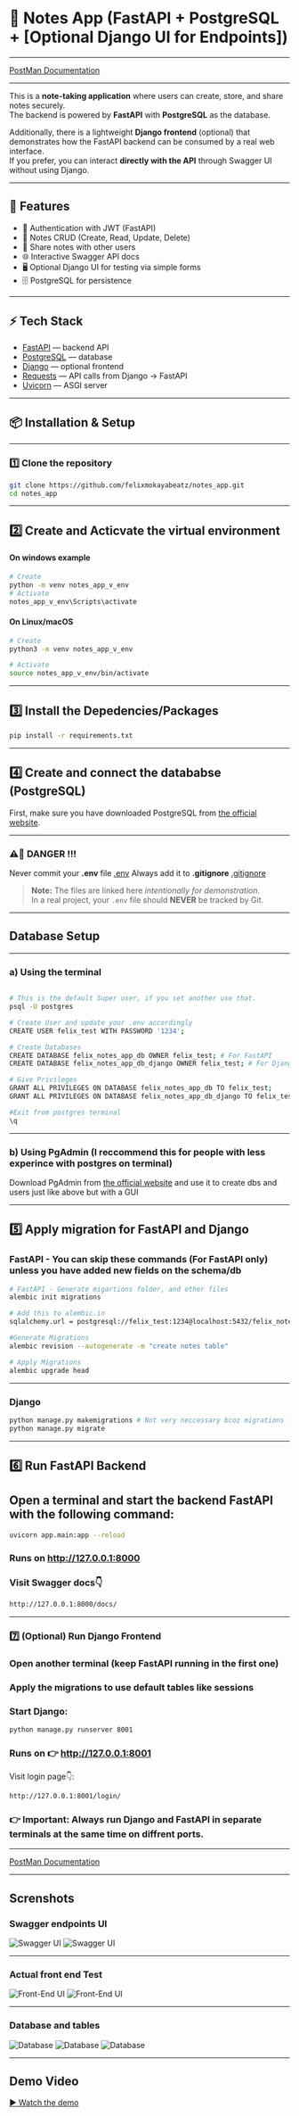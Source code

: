# 📝 Notes App (FastAPI + PostgreSQL + [Optional Django UI for Endpoints])

---

[PostMan Documentation](https://documenter.getpostman.com/view/48823076/2sB3QDvD8B)

---

This is a **note-taking application** where users can create, store, and share notes securely.  
The backend is powered by **FastAPI** with **PostgreSQL** as the database.  

Additionally, there is a lightweight **Django frontend** (optional) that demonstrates how the FastAPI backend can be consumed by a real web interface.  
If you prefer, you can interact **directly with the API** through Swagger UI without using Django.

---

## 🚀 Features
- 🔐 Authentication with JWT (FastAPI)  
- 📝 Notes CRUD (Create, Read, Update, Delete)  
- 👥 Share notes with other users  
- 🌐 Interactive Swagger API docs  
- 🖥 Optional Django UI for testing via simple forms  
- 🗄 PostgreSQL for persistence  

---

## ⚡ Tech Stack
- [FastAPI](https://fastapi.tiangolo.com/) — backend API  
- [PostgreSQL](https://www.postgresql.org/) — database  
- [Django](https://www.djangoproject.com/) — optional frontend  
- [Requests](https://docs.python-requests.org/) — API calls from Django → FastAPI  
- [Uvicorn](https://www.uvicorn.org/) — ASGI server  

---

## 📦 Installation & Setup
---
### 1️⃣ Clone the repository
```bash
git clone https://github.com/felixmokayabeatz/notes_app.git
cd notes_app
```

---

## 2️⃣ Create and Acticvate the virtual environment

#### On windows example

```bash
# Create
python -m venv notes_app_v_env
# Activate
notes_app_v_env\Scripts\activate
```

#### On Linux/macOS

```bash
# Create
python3 -m venv notes_app_v_env

# Activate
source notes_app_v_env/bin/activate
```

---

## 3️⃣ Install the Depedencies/Packages

```bash
pip install -r requirements.txt
```

---

## 4️⃣ Create and connect the datababse (PostgreSQL)

First, make sure you have downloaded PostgreSQL from [the official website](https://www.postgresql.org/download/).

---

### ⚠️🚨 DANGER !!!

Never commit your **.env** file [.env](app/.env) 
Always add it to **.gitignore** [.gitignore](.gitignore)

> **Note:** The files are linked here *intentionally for demonstration*.  
  In a real project, your `.env` file should **NEVER** be tracked by Git.

---

## Database Setup

---

### a) Using the terminal

```bash

# This is the default Super user, if you set another use that.
psql -U postgres

# Create User and update your .env accordingly
CREATE USER felix_test WITH PASSWORD '1234';

# Create Databases
CREATE DATABASE felix_notes_app_db OWNER felix_test; # For FastAPI
CREATE DATABASE felix_notes_app_db_django OWNER felix_test; # For Django

# Give Privileges
GRANT ALL PRIVILEGES ON DATABASE felix_notes_app_db TO felix_test;
GRANT ALL PRIVILEGES ON DATABASE felix_notes_app_db_django TO felix_test;

#Exit from postgres terminal
\q
```

---

### b) Using PgAdmin (I reccommend this for people with less experince with postgres on terminal)

Download PgAdmin from [the official website](https://www.pgadmin.org/download/) and use it to create dbs and users just like above but with a GUI

---

## 5️⃣ Apply migration for FastAPI and Django
### FastAPI - You can skip these commands (For FastAPI only) unless you have added new fields on the schema/db
```bash
# FastAPI - Generate migartions folder, and other files
alembic init migrations

# Add this to alembic.in
sqlalchemy.url = postgresql://felix_test:1234@localhost:5432/felix_notes_app_db

#Generate Migrations
alembic revision --autogenerate -m "create notes table"

# Apply Migrations
alembic upgrade head
```

---

### Django

```bash
python manage.py makemigrations # Not very neccessary bcoz migrations files already exist in source code
python manage.py migrate
```
---

## 6️⃣ Run FastAPI Backend

## Open a terminal and start the backend FastAPI with the following command:
```bash
uvicorn app.main:app --reload
```

### Runs on http://127.0.0.1:8000

### Visit Swagger docs👇
```bash
http://127.0.0.1:8000/docs/
```

---

### 7️⃣ (Optional) Run Django Frontend

### Open another terminal (keep FastAPI running in the first one)
### Apply the migrations to use default tables like sessions

### Start Django:
```bash
python manage.py runserver 8001
```

### Runs on 👉 http://127.0.0.1:8001

Visit login page👇:

```bash
http://127.0.0.1:8001/login/
```
### 👉 Important: Always run Django and FastAPI in separate terminals at the same time on diffrent ports.

---

[PostMan Documentation](https://documenter.getpostman.com/view/48823076/2sB3QDvD8B)

---

## Screnshots

### Swagger endpoints UI
![Swagger UI](screenshots/SwaggerUI(1).png)
![Swagger UI](screenshots/SwaggerUI(2).png)

---

### Actual front end Test
![Front-End UI](screenshots/AppUI(1).png)
![Front-End UI](screenshots/AppUI(2).png)

---

### Database and tables
![Database](screenshots/db_tables.png)
![Database](screenshots/tablespgadmin(1).png)
![Database](screenshots/tablespgadmin(2).png)

---

## Demo Video

[▶️ Watch the demo](https://drive.google.com/file/d/1JnpweAYKAhdrxTlIZothezO-PejCnUr2/view?usp=sharing)
